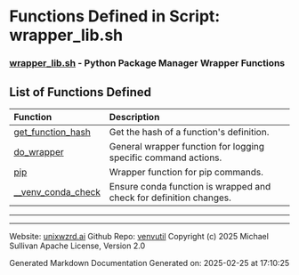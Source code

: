 # Functions Defined in Script: wrapper_lib.sh

### [wrapper_lib.sh](/docs/shdoc/bin/shinclude/scripts/wrapper_lib.sh.md) - Python Package Manager Wrapper Functions

## List of Functions Defined

| Function | Description |
|:--|:--|
| [get_function_hash](functions/get_function_hash.md) | Get the hash of a function's definition. |
| [do_wrapper](functions/do_wrapper.md) | General wrapper function for logging specific command actions. |
| [pip](functions/pip.md) | Wrapper function for pip commands. |
| [__venv_conda_check](functions/__venv_conda_check.md) | Ensure conda function is wrapped and check for definition changes. |

---

---

Website: [unixwzrd.ai](https://unixwzrd.ai)
Github Repo: [venvutil](https://github.com/unixwzrd/venvutil)
Copyright (c) 2025 Michael Sullivan
Apache License, Version 2.0

Generated Markdown Documentation
Generated on: 2025-02-25 at 17:10:25
